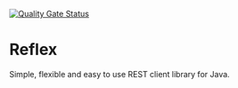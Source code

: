 [![Quality Gate Status](https://sonarcloud.io/api/project_badges/measure?project=bitshifted_reflex&metric=alert_status)](https://sonarcloud.io/summary/new_code?id=bitshifted_reflex)

# Reflex

Simple, flexible and easy to use REST client library for Java.

